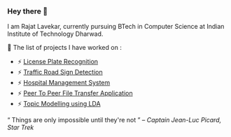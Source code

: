 ### Hey there 👋

<!--
**Jade-26/Jade-26** is a ✨ _special_ ✨ repository because its `README.md` (this file) appears on your GitHub profile.
-->
I am Rajat Lavekar, currently pursuing BTech in Computer Science at Indian Institute of Technology Dharwad.

🔭 The list of projects I have worked on :

- ⚡ <a href="https://github.com/Rajat-Lavekar/License-Plate-Recognition"> License Plate Recognition </a>
- ⚡ <a href="https://github.com/Jade-26/Traffic-Road-Sign-Detection"> Traffic Road Sign Detection </a>
- ⚡ <a href="https://github.com/Jade-26/Hospital-Management-System"> Hospital Management System </a>
- ⚡ <a href= "https://github.com/Jade-26/Peer-to-Peer-File-Transfer-Application"> Peer To Peer File Transfer Application </a>
- ⚡ <a href= "https://github.com/Jade-26/Topic-Modelling-using-LDA/tree/main"> Topic Modelling using LDA </a>

“ Things are only impossible until they're not ” – *Captain Jean-Luc Picard, Star Trek*

